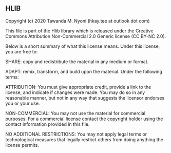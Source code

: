 HLIB
--------------------------------------------------------------
Copyright (c) 2020 Tawanda M. Nyoni (hkay.tee at outlook dot com)

This file is part of the Hlib library which is released under the Creative Commons Attribution Non-Commercial 2.0 Generic license (CC BY-NC 2.0).

Below is a short summary of what this license means.
Under this license, you are free to:

SHARE: copy and redistribute the material in any medium or format.

ADAPT: remix, transform, and build upon the material.
Under the following terms:

ATTRIBUTION: You must give appropriate credit, provide a link to the license, and indicate if changes were made. You may do so in any reasonable manner, but not in any way that suggests the licensor endorses you or your use.

NON-COMMERCIAL: You may not use the material for commercial purposes. For a commercial license contact the copyright holder using the contact information provided in this file.

NO ADDITIONAL RESTRICTIONS: You may not apply legal terms or technological measures that legally restrict others from doing anything the license permits. 
